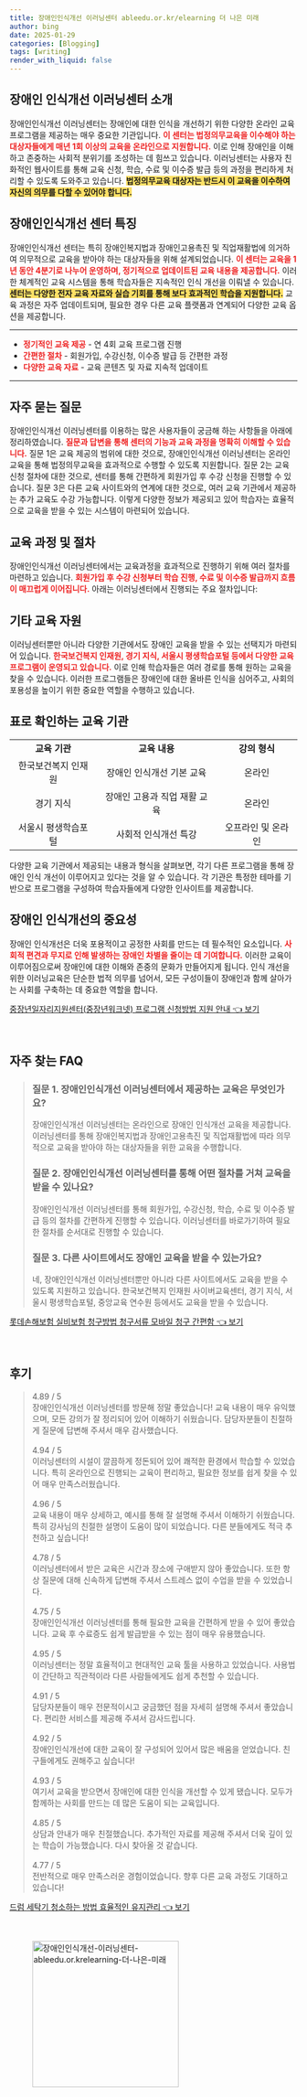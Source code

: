 ```yaml
---
title: 장애인인식개선 이러닝센터 ableedu.or.kr/elearning 더 나은 미래
author: bing
date: 2025-01-29
categories: [Blogging]
tags: [writing]
render_with_liquid: false
---
```



<h2 id='장애인인식개선이러닝센터소개'>장애인 인식개선 이러닝센터 소개</h2>

<p>장애인인식개선 이러닝센터는 장애인에 대한 인식을 개선하기 위한 다양한 온라인 교육 프로그램을 제공하는 매우 중요한 기관입니다. <b><span style="color: #ee2323;">이 센터는 법정의무교육을 이수해야 하는 대상자들에게 매년 1회 이상의 교육을 온라인으로 지원합니다.</span></b> 이로 인해 장애인을 이해하고 존중하는 사회적 분위기를 조성하는 데 힘쓰고 있습니다. 이러닝센터는 사용자 친화적인 웹사이트를 통해 교육 신청, 학습, 수료 및 이수증 발급 등의 과정을 편리하게 처리할 수 있도록 도와주고 있습니다. <b><span style="background-color: #ffe066;">법정의무교육 대상자는 반드시 이 교육을 이수하여 자신의 의무를 다할 수 있어야 합니다.</span></b></p>

<h2 id='장애인인식개선센터특징'>장애인인식개선 센터 특징</h2>

<p>장애인인식개선 센터는 특히 장애인복지법과 장애인고용촉진 및 직업재활법에 의거하여 의무적으로 교육을 받아야 하는 대상자들을 위해 설계되었습니다. <b><span style="color: #ee2323;">이 센터는 교육을 1년 동안 4분기로 나누어 운영하며, 정기적으로 업데이트된 교육 내용을 제공합니다.</span></b> 이러한 체계적인 교육 시스템을 통해 학습자들은 지속적인 인식 개선을 이뤄낼 수 있습니다. <b><span style="background-color: #ffe066;">센터는 다양한 전자 교육 자료와 실습 기회를 통해 보다 효과적인 학습을 지원합니다.</span></b> 교육 과정은 자주 업데이트되며, 필요한 경우 다른 교육 플랫폼과 연계되어 다양한 교육 옵션을 제공합니다.</p>

<hr />

<ul>
    <li><b><span style="color: #ee2323;">정기적인 교육 제공</span></b> - 연 4회 교육 프로그램 진행</li>
    <li><b><span style="color: #ee2323;">간편한 절차</span></b> - 회원가입, 수강신청, 이수증 발급 등 간편한 과정</li>
    <li><b><span style="color: #ee2323;">다양한 교육 자료</span></b> - 교육 콘텐츠 및 자료 지속적 업데이트</li>
</ul>

<hr />

<h2 id='자주묻는질문'>자주 묻는 질문</h2>

<p>장애인인식개선 이러닝센터를 이용하는 많은 사용자들이 궁금해 하는 사항들을 아래에 정리하였습니다. <b><span style="color: #ee2323;">질문과 답변을 통해 센터의 기능과 교육 과정을 명확히 이해할 수 있습니다.</span></b> 질문 1은 교육 제공의 범위에 대한 것으로, 장애인인식개선 이러닝센터는 온라인 교육을 통해 법정의무교육을 효과적으로 수행할 수 있도록 지원합니다. 질문 2는 교육 신청 절차에 대한 것으로, 센터를 통해 간편하게 회원가입 후 수강 신청을 진행할 수 있습니다. 질문 3은 다른 교육 사이트와의 연계에 대한 것으로, 여러 교육 기관에서 제공하는 추가 교육도 수강 가능합니다. 이렇게 다양한 정보가 제공되고 있어 학습자는 효율적으로 교육을 받을 수 있는 시스템이 마련되어 있습니다.</p>

<h2 id='교육과정및절차'>교육 과정 및 절차</h2>

<p>장애인인식개선 이러닝센터에서는 교육과정을 효과적으로 진행하기 위해 여러 절차를 마련하고 있습니다. <b><span style="color: #ee2323;">회원가입 후 수강 신청부터 학습 진행, 수료 및 이수증 발급까지 흐름이 매끄럽게 이어집니다.</span></b> 아래는 이러닝센터에서 진행되는 주요 절차입니다:</p>

<h2 id='기타교육자원'>기타 교육 자원</h2>

<p>이러닝센터뿐만 아니라 다양한 기관에서도 장애인 교육을 받을 수 있는 선택지가 마련되어 있습니다. <b><span style="color: #ee2323;">한국보건복지 인재원, 경기 지식, 서울시 평생학습포털 등에서 다양한 교육 프로그램이 운영되고 있습니다.</span></b> 이로 인해 학습자들은 여러 경로를 통해 원하는 교육을 찾을 수 있습니다. 이러한 프로그램들은 장애인에 대한 올바른 인식을 심어주고, 사회의 포용성을 높이기 위한 중요한 역할을 수행하고 있습니다.</p>

<h2 id='표로확인하는교육기관'>표로 확인하는 교육 기관</h2>

<table>
    <tr>
        <td style="text-align: center; height: 17px;"><b>교육 기관</b></td>
        <td style="text-align: center; height: 17px;"><b>교육 내용</b></td>
        <td style="text-align: center; height: 17px;"><b>강의 형식</b></td>
    </tr>
    <tr>
        <td style="text-align: center; height: 17px;">한국보건복지 인재원</td>
        <td style="text-align: center; height: 17px;">장애인 인식개선 기본 교육</td>
        <td style="text-align: center; height: 17px;">온라인</td>
    </tr>
    <tr>
        <td style="text-align: center; height: 17px;">경기 지식</td>
        <td style="text-align: center; height: 17px;">장애인 고용과 직업 재활 교육</td>
        <td style="text-align: center; height: 17px;">온라인</td>
    </tr>
    <tr>
        <td style="text-align: center; height: 17px;">서울시 평생학습포털</td>
        <td style="text-align: center; height: 17px;">사회적 인식개선 특강</td>
        <td style="text-align: center; height: 17px;">오프라인 및 온라인</td>
    </tr>
</table>

<p>다양한 교육 기관에서 제공되는 내용과 형식을 살펴보면, 각기 다른 프로그램을 통해 장애인 인식 개선이 이루어지고 있다는 것을 알 수 있습니다. 각 기관은 특정한 테마를 기반으로 프로그램을 구성하여 학습자들에게 다양한 인사이트를 제공합니다.</p>

<h2 id='장애인인식개선의중요성'>장애인 인식개선의 중요성</h2>

<p>장애인 인식개선은 더욱 포용적이고 공정한 사회를 만드는 데 필수적인 요소입니다. <b><span style="color: #ee2323;">사회적 편견과 무지로 인해 발생하는 장애인 차별을 줄이는 데 기여합니다.</span></b> 이러한 교육이 이루어짐으로써 장애인에 대한 이해와 존중의 문화가 만들어지게 됩니다. 인식 개선을 위한 이러닝교육은 단순한 법적 의무를 넘어서, 모든 구성이들이 장애인과 함께 살아가는 사회를 구축하는 데 중요한 역할을 합니다.</p>


<p><a class="click-button" title="중장년일자리지원센터(중장년워크넷) 프로그램 신청방법 지원 안내" href="https://adkhouse.github.io/posts/%EC%A4%91%EC%9E%A5%EB%85%84%EC%9D%BC%EC%9E%90%EB%A6%AC%EC%A7%80%EC%9B%90%EC%84%BC%ED%84%B0(%EC%A4%91%EC%9E%A5%EB%85%84%EC%9B%8C%ED%81%AC%EB%84%B7)-%ED%94%84%EB%A1%9C%EA%B7%B8%EB%9E%A8-%EC%8B%A0%EC%B2%AD%EB%B0%A9%EB%B2%95-%EC%A7%80%EC%9B%90-%EC%95%88%EB%82%B4/" rel="dofollow">중장년일자리지원센터(중장년워크넷) 프로그램 신청방법 지원 안내 👈 보기</a></p><br>
<h2 id='자주_찾는_FAQ'>자주 찾는 FAQ</h2>
<div itemscope="" itemtype="https://schema.org/FAQPage"> 
<blockquote> 
<div itemscope="" itemprop="mainEntity" itemtype="https://schema.org/Question"> 
<h3 itemprop="name">질문 1. 장애인인식개선 이러닝센터에서 제공하는 교육은 무엇인가요?</h3> 
<div itemscope="" itemprop="acceptedAnswer" itemtype="https://schema.org/Answer"> 
<span itemprop="text"> 
<p>장애인인식개선 이러닝센터는 온라인으로 장애인 인식개선 교육을 제공합니다. 이러닝센터를 통해 장애인복지법과 장애인고용촉진 및 직업재활법에 따라 의무적으로 교육을 받아야 하는 대상자들을 위한 교육을 수행합니다.</p> 
</span> 
</div> 
</div> 

<div itemscope="" itemprop="mainEntity" itemtype="https://schema.org/Question"> 
<h3 itemprop="name">질문 2. 장애인인식개선 이러닝센터를 통해 어떤 절차를 거쳐 교육을 받을 수 있나요?</h3> 
<div itemscope="" itemprop="acceptedAnswer" itemtype="https://schema.org/Answer"> 
<span itemprop="text"> 
<p>장애인인식개선 이러닝센터를 통해 회원가입, 수강신청, 학습, 수료 및 이수증 발급 등의 절차를 간편하게 진행할 수 있습니다. 이러닝센터를 바로가기하여 필요한 절차를 순서대로 진행할 수 있습니다.</p> 
</span> 
</div> 
</div> 

<div itemscope="" itemprop="mainEntity" itemtype="https://schema.org/Question"> 
<h3 itemprop="name">질문 3. 다른 사이트에서도 장애인 교육을 받을 수 있는가요?</h3> 
<div itemscope="" itemprop="acceptedAnswer" itemtype="https://schema.org/Answer"> 
<span itemprop="text"> 
<p>네, 장애인인식개선 이러닝센터뿐만 아니라 다른 사이트에서도 교육을 받을 수 있도록 지원하고 있습니다. 한국보건복지 인재원 사이버교육센터, 경기 지식, 서울시 평생학습포털, 중앙교육 연수원 등에서도 교육을 받을 수 있습니다.</p> 
</span> 
</div> 
</div> 
</blockquote> 
</div>
<p><a class="click-button" title="롯데손해보험 실비보험 청구방법 청구서류 모바일 청구 간편함" href="https://adkhouse.github.io/posts/%EB%A1%AF%EB%8D%B0%EC%86%90%ED%95%B4%EB%B3%B4%ED%97%98-%EC%8B%A4%EB%B9%84%EB%B3%B4%ED%97%98-%EC%B2%AD%EA%B5%AC%EB%B0%A9%EB%B2%95-%EC%B2%AD%EA%B5%AC%EC%84%9C%EB%A5%98-%EB%AA%A8%EB%B0%94%EC%9D%BC-%EC%B2%AD%EA%B5%AC-%EA%B0%84%ED%8E%B8%ED%95%A8/" rel="dofollow">롯데손해보험 실비보험 청구방법 청구서류 모바일 청구 간편함 👈 보기</a></p><br>
<h2 id='후기'>후기</h2>
<div itemscope itemtype="https://schema.org/Product">
  <blockquote>
  <div itemprop="review" itemscope itemtype="https://schema.org/Review">
      <div itemprop="reviewRating" itemscope itemtype="https://schema.org/Rating"> <span itemprop="ratingValue">4.89</span> / <span itemprop="bestRating">5</span> </div>
      <span itemprop="reviewBody">장애인인식개선 이러닝센터를 방문해 정말 좋았습니다! 교육 내용이 매우 유익했으며, 모든 강의가 잘 정리되어 있어 이해하기 쉬웠습니다. 담당자분들이 친절하게 질문에 답변해 주셔서 매우 감사했습니다.</span>
  </div>
  <br>
  <div itemprop="review" itemscope itemtype="https://schema.org/Review">
      <div itemprop="reviewRating" itemscope itemtype="https://schema.org/Rating"> <span itemprop="ratingValue">4.94</span> / <span itemprop="bestRating">5</span> </div>
      <span itemprop="reviewBody">이러닝센터의 시설이 깔끔하게 정돈되어 있어 쾌적한 환경에서 학습할 수 있었습니다. 특히 온라인으로 진행되는 교육이 편리하고, 필요한 정보를 쉽게 찾을 수 있어 매우 만족스러웠습니다.</span>
  </div>
  <br>
  <div itemprop="review" itemscope itemtype="https://schema.org/Review">
      <div itemprop="reviewRating" itemscope itemtype="https://schema.org/Rating"> <span itemprop="ratingValue">4.96</span> / <span itemprop="bestRating">5</span> </div>
      <span itemprop="reviewBody">교육 내용이 매우 상세하고, 예시를 통해 잘 설명해 주셔서 이해하기 쉬웠습니다. 특히 강사님의 친절한 설명이 도움이 많이 되었습니다. 다른 분들에게도 적극 추천하고 싶습니다!</span>
  </div>
  <br>
  <div itemprop="review" itemscope itemtype="https://schema.org/Review">
      <div itemprop="reviewRating" itemscope itemtype="https://schema.org/Rating"> <span itemprop="ratingValue">4.78</span> / <span itemprop="bestRating">5</span> </div>
      <span itemprop="reviewBody">이러닝센터에서 받은 교육은 시간과 장소에 구애받지 않아 좋았습니다. 또한 항상 질문에 대해 신속하게 답변해 주셔서 스트레스 없이 수업을 받을 수 있었습니다.</span>
  </div>
  <br>
  <div itemprop="review" itemscope itemtype="https://schema.org/Review">
      <div itemprop="reviewRating" itemscope itemtype="https://schema.org/Rating"> <span itemprop="ratingValue">4.75</span> / <span itemprop="bestRating">5</span> </div>
      <span itemprop="reviewBody">장애인인식개선 이러닝센터를 통해 필요한 교육을 간편하게 받을 수 있어 좋았습니다. 교육 후 수료증도 쉽게 발급받을 수 있는 점이 매우 유용했습니다.</span>
  </div>
  <br>
  <div itemprop="review" itemscope itemtype="https://schema.org/Review">
      <div itemprop="reviewRating" itemscope itemtype="https://schema.org/Rating"> <span itemprop="ratingValue">4.95</span> / <span itemprop="bestRating">5</span> </div>
      <span itemprop="reviewBody">이러닝센터는 정말 효율적이고 현대적인 교육 툴을 사용하고 있었습니다. 사용법이 간단하고 직관적이라 다른 사람들에게도 쉽게 추천할 수 있습니다.</span>
  </div>
  <br>
  <div itemprop="review" itemscope itemtype="https://schema.org/Review">
      <div itemprop="reviewRating" itemscope itemtype="https://schema.org/Rating"> <span itemprop="ratingValue">4.91</span> / <span itemprop="bestRating">5</span> </div>
      <span itemprop="reviewBody">담당자분들이 매우 전문적이시고 궁금했던 점을 자세히 설명해 주셔서 좋았습니다. 편리한 서비스를 제공해 주셔서 감사드립니다.</span>
  </div>
  <br>
  <div itemprop="review" itemscope itemtype="https://schema.org/Review">
      <div itemprop="reviewRating" itemscope itemtype="https://schema.org/Rating"> <span itemprop="ratingValue">4.92</span> / <span itemprop="bestRating">5</span> </div>
      <span itemprop="reviewBody">장애인인식개선에 대한 교육이 잘 구성되어 있어서 많은 배움을 얻었습니다. 친구들에게도 권해주고 싶습니다!</span>
  </div>
  <br>
  <div itemprop="review" itemscope itemtype="https://schema.org/Review">
      <div itemprop="reviewRating" itemscope itemtype="https://schema.org/Rating"> <span itemprop="ratingValue">4.93</span> / <span itemprop="bestRating">5</span> </div>
      <span itemprop="reviewBody">여기서 교육을 받으면서 장애인에 대한 인식을 개선할 수 있게 됐습니다. 모두가 함께하는 사회를 만드는 데 많은 도움이 되는 교육입니다.</span>
  </div>
  <br>
  <div itemprop="review" itemscope itemtype="https://schema.org/Review">
      <div itemprop="reviewRating" itemscope itemtype="https://schema.org/Rating"> <span itemprop="ratingValue">4.85</span> / <span itemprop="bestRating">5</span> </div>
      <span itemprop="reviewBody">상담과 안내가 매우 친절했습니다. 추가적인 자료를 제공해 주셔서 더욱 깊이 있는 학습이 가능했습니다. 다시 찾아올 것 같습니다.</span>
  </div>
  <br>
  <div itemprop="review" itemscope itemtype="https://schema.org/Review">
      <div itemprop="reviewRating" itemscope itemtype="https://schema.org/Rating"> <span itemprop="ratingValue">4.77</span> / <span itemprop="bestRating">5</span> </div>
      <span)itemprop="reviewBody">전반적으로 매우 만족스러운 경험이었습니다. 향후 다른 교육 과정도 기대하고 있습니다!</span>
  </div>
  </blockquote>
</div>
<p><a class="click-button" title="드럼 세탁기 청소하는 방법 효율적인 유지관리" href="https://adkhouse.github.io/posts/%EB%93%9C%EB%9F%BC-%EC%84%B8%ED%83%81%EA%B8%B0-%EC%B2%AD%EC%86%8C%ED%95%98%EB%8A%94-%EB%B0%A9%EB%B2%95-%ED%9A%A8%EC%9C%A8%EC%A0%81%EC%9D%B8-%EC%9C%A0%EC%A7%80%EA%B4%80%EB%A6%AC/" rel="dofollow">드럼 세탁기 청소하는 방법 효율적인 유지관리 👈 보기</a></p><br>
<figure class="image"><img src="https://adkhouse.github.io/assets/img/thumbnail/장애인인식개선-이러닝센터-ableedu.or.krelearning-더-나은-미래.webp" alt="장애인인식개선-이러닝센터-ableedu.or.krelearning-더-나은-미래" width="256" height="256"></figure>